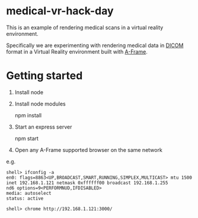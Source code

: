 # medical-vr-hack-day

This is an example of rendering medical scans in a virtual reality environment.

Specifically we are experimenting with rendering medical data in [DICOM](https://en.wikipedia.org/wiki/DICOM) format in a Virtual Reality environment built with [A-Frame](https://aframe.io/).

# Getting started

1. Install node

2. Install node modules

    npm install

3. Start an express server

    npm start

4. Open any A-Frame supported browser on the same network

e.g.

    shell> ifconfig -a
    en0: flags=8863<UP,BROADCAST,SMART,RUNNING,SIMPLEX,MULTICAST> mtu 1500
    inet 192.168.1.121 netmask 0xffffff00 broadcast 192.168.1.255
    nd6 options=9<PERFORMNUD,IFDISABLED>
    media: autoselect
    status: active

    shell> chrome http://192.168.1.121:3000/
